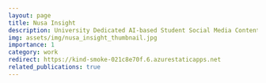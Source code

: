 ```yaml
---
layout: page
title: Nusa Insight
description: University Dedicated AI-based Student Social Media Content Monitoring for Decision Making
img: assets/img/nusa_insight_thumbnail.jpg
importance: 1
category: work
redirect: https://kind-smoke-021c8e70f.6.azurestaticapps.net
related_publications: true
---
```

